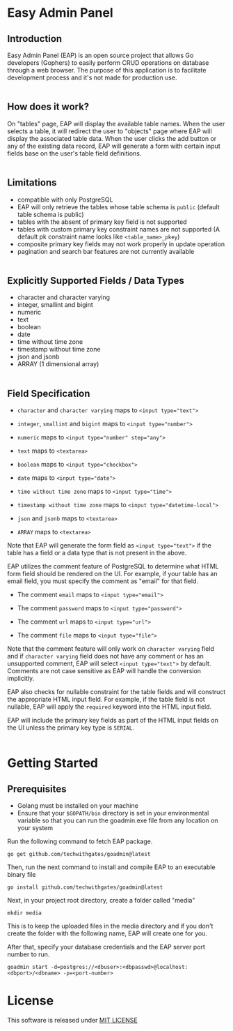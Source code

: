 # Easy Admin Panel
## Introduction
Easy Admin Panel (EAP) is an open source project that allows Go developers (Gophers) to easily perform CRUD operations on database through a web browser. The purpose of this application is to facilitate development process and it's not made for production use.
<br><br>

## How does it work?
On "tables" page, EAP will display the available table names. When the user selects a table, it will redirect the user to "objects" page where EAP will display the associated table data. When the user clicks the add button or any of the existing data record, EAP will generate a form with certain input fields base on the user's table field definitions.
<br><br>

## Limitations
- compatible with only PostgreSQL
- EAP will only retrieve the tables whose table schema is `public` (default table schema is public)
- tables with the absent of primary key field is not supported
- tables with custom primary key constraint names are not supported (A default pk constraint name looks like `<table_name>_pkey`)
- composite primary key fields may not work properly in update operation
- pagination and search bar features are not currently available
<br><br>

## Explicitly Supported Fields / Data Types
- character and character varying
- integer, smallint and bigint
- numeric
- text
- boolean
- date
- time without time zone
- timestamp without time zone
- json and jsonb
- ARRAY (1 dimensional array)
<br><br>

## Field Specification
- `character` and `character varying` maps to `<input type="text">`

- `integer`, `smallint` and `bigint` maps to `<input type="number">`

- `numeric` maps to `<input type="number" step="any">`

- `text` maps to `<textarea>`

- `boolean` maps to `<input type="checkbox">`

- `date` maps to `<input type="date">`

- `time without time zone` maps to `<input type="time">`

- `timestamp without time zone` maps to `<input type="datetime-local">`

- `json` and `jsonb` maps to `<textarea>`

- `ARRAY` maps to `<textarea>`

Note that EAP will generate the form field as `<input type="text">` if the table has a field or a data type that is not present in the above.

EAP utilizes the comment feature of PostgreSQL to determine what HTML form field should be rendered on the UI. For example, if your table has an email field, you must specify the comment as "email" for that field.

- The comment `email` maps to `<input type="email">`

- The comment `password` maps to `<input type="password">`

- The comment `url` maps to `<input type="url">`

- The comment `file` maps to `<input type="file">`

Note that the comment feature will only work on `character varying` field and if `character varying` field does not have any comment or has an unsupported comment, EAP will select `<input type="text">` by default. Comments are not case sensitive as EAP will handle the conversion implicitly.

EAP also checks for nullable constraint for the table fields and will construct the appropriate HTML input field. For example, if the table field is not nullable, EAP will apply the `required` keyword into the HTML input field. 

EAP will include the primary key fields as part of the HTML input fields on the UI unless the primary key type is `SERIAL`.
<br><br>

# Getting Started
## Prerequisites
- Golang must be installed on your machine
- Ensure that your `$GOPATH/bin` directory is set in your environmental variable so that you can run the goadmin.exe file from any location on your system


Run the following command to fetch EAP package.

```
go get github.com/techwithgates/goadmin@latest
```

Then, run the next command to install and compile EAP to an executable binary file

```
go install github.com/techwithgates/goadmin@latest
```

Next, in your project root directory, create a folder called "media" 

```
mkdir media
```

This is to keep the uploaded files in the media directory and if you don't create the folder with the following name, EAP will create one for you.

After that, specify your database credentials and the EAP server port number to run.

```
goadmin start -d=postgres://<dbuser>:<dbpasswd>@localhost:<dbport>/<dbname> -p=<port-number>
```

# License

This software is released under [MIT LICENSE](./LICENSE)